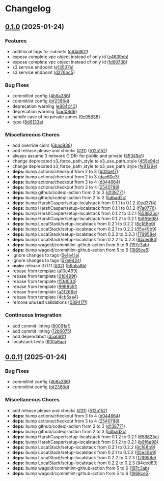 # Changelog

## [0.1.0](https://github.com/opzkit/terraform-aws-k8s-network/compare/v0.0.11...v0.1.0) (2025-01-24)


### Features

* additional tags for subnets ([c64d901](https://github.com/opzkit/terraform-aws-k8s-network/commit/c64d90106d60b78f9bd71697775691e187818007))
* expose complete vpc object instead of only id ([c4639eb](https://github.com/opzkit/terraform-aws-k8s-network/commit/c4639eb148efe6a03c269840a7dae2ff17593481))
* expose complete vpc object instead of only id ([fd60738](https://github.com/opzkit/terraform-aws-k8s-network/commit/fd6073836385608c65780b359f2593209af82fed))
* s3 service endpoint ([e12837a](https://github.com/opzkit/terraform-aws-k8s-network/commit/e12837afd6de496d0759aea39ae56372f7545b0e))
* s3 service endpoint ([d276bc5](https://github.com/opzkit/terraform-aws-k8s-network/commit/d276bc59c8c6ea0d05556f92386adc33d6b4491a))


### Bug Fixes

* commitlint config ([4b6a286](https://github.com/opzkit/terraform-aws-k8s-network/commit/4b6a286bc855acb76f35a00990e7da9fd436c949))
* commitlint config ([bf2366d](https://github.com/opzkit/terraform-aws-k8s-network/commit/bf2366d9480ea2c1d95e254de7dd14cdb3d122d7))
* deprecation warning ([e884c43](https://github.com/opzkit/terraform-aws-k8s-network/commit/e884c43f6f43f477d4c688c8a2555c8e0393f31c))
* deprecation warning ([5ad08d6](https://github.com/opzkit/terraform-aws-k8s-network/commit/5ad08d6f632ac7c1912896880e5442202de60fa4))
* handle case of no private zones ([9c95638](https://github.com/opzkit/terraform-aws-k8s-network/commit/9c95638739df26bfc249cece372ff205197699ed))
* typo ([8d6133a](https://github.com/opzkit/terraform-aws-k8s-network/commit/8d6133a845cce7807b14cd95c8d6dea95f052f1b))


### Miscellaneous Chores

* add override cidrs ([6bad938](https://github.com/opzkit/terraform-aws-k8s-network/commit/6bad938b4306d28af363f76dac843dddb16dd6b2))
* add release please and checks ([#31](https://github.com/opzkit/terraform-aws-k8s-network/issues/31)) ([512a152](https://github.com/opzkit/terraform-aws-k8s-network/commit/512a15291d48651f76aa2a81b676924aa90cbef1))
* always assume 3 network CIDRr for public and private ([55349e1](https://github.com/opzkit/terraform-aws-k8s-network/commit/55349e1179ba8dd51a3d4f32a48fc25994be2129))
* change deprecated s3_force_path_style to s3_use_path_style ([455e94c](https://github.com/opzkit/terraform-aws-k8s-network/commit/455e94cad49eca417732ee7f2de8a5f6bc15125e))
* change deprecated s3_force_path_style to s3_use_path_style ([fe8129e](https://github.com/opzkit/terraform-aws-k8s-network/commit/fe8129e3202c0856f98235228213699db9756cba))
* **deps:** bump actions/checkout from 2 to 3 ([602be17](https://github.com/opzkit/terraform-aws-k8s-network/commit/602be178049041e3f4f357dd44a50ecc081fe04d))
* **deps:** bump actions/checkout from 2 to 3 ([dae60e3](https://github.com/opzkit/terraform-aws-k8s-network/commit/dae60e340361e3582f2e676cfc0d370e4a1d67f9))
* **deps:** bump actions/checkout from 3 to 4 ([d044664](https://github.com/opzkit/terraform-aws-k8s-network/commit/d044664031859bb5848815d79b4efa04c0cdb1e5))
* **deps:** bump actions/checkout from 3 to 4 ([2540788](https://github.com/opzkit/terraform-aws-k8s-network/commit/25407886c3cf2204b7482515949a7296b5cdf841))
* **deps:** bump github/codeql-action from 2 to 3 ([d138771](https://github.com/opzkit/terraform-aws-k8s-network/commit/d138771c8411029ab878ae8303a41cddb63a0ac1))
* **deps:** bump github/codeql-action from 2 to 3 ([5dbad2c](https://github.com/opzkit/terraform-aws-k8s-network/commit/5dbad2cbe6bd008b9f9df4e8bc5e26837130b939))
* **deps:** bump HarshCasper/setup-localstack from 0.1.1 to 0.1.2 ([0ed37f4](https://github.com/opzkit/terraform-aws-k8s-network/commit/0ed37f4d6a0918187cf4eba18629a1389c1b28c6))
* **deps:** bump HarshCasper/setup-localstack from 0.1.1 to 0.1.2 ([f7a0776](https://github.com/opzkit/terraform-aws-k8s-network/commit/f7a077697e94fd188e06726b51887b157952babd))
* **deps:** bump HarshCasper/setup-localstack from 0.1.2 to 0.2.1 ([658825c](https://github.com/opzkit/terraform-aws-k8s-network/commit/658825c91d3e70ac0c00bdb9c540c635c865ba97))
* **deps:** bump HarshCasper/setup-localstack from 0.1.2 to 0.2.1 ([b9f6e98](https://github.com/opzkit/terraform-aws-k8s-network/commit/b9f6e982a2649eb1d79edaf0e1bfcaac19025b53))
* **deps:** bump LocalStack/setup-localstack from 0.2.1 to 0.2.2 ([6c188b9](https://github.com/opzkit/terraform-aws-k8s-network/commit/6c188b9441feb8391135fcd7d5b8b76f47ecb4a6))
* **deps:** bump LocalStack/setup-localstack from 0.2.1 to 0.2.2 ([05e49b9](https://github.com/opzkit/terraform-aws-k8s-network/commit/05e49b90a9d6f7b6885811c61c9283b387fd6d1f))
* **deps:** bump LocalStack/setup-localstack from 0.2.2 to 0.2.3 ([179958e](https://github.com/opzkit/terraform-aws-k8s-network/commit/179958e9b3e74a53b98ad4437be80a8541413a11))
* **deps:** bump LocalStack/setup-localstack from 0.2.2 to 0.2.3 ([84ded83](https://github.com/opzkit/terraform-aws-k8s-network/commit/84ded830fe24ef54da344942b63663966fac3869))
* **deps:** bump wagoid/commitlint-github-action from 5 to 6 ([197c3ab](https://github.com/opzkit/terraform-aws-k8s-network/commit/197c3ab67ec5394456ef0efb6039c27dfb482eef))
* **deps:** bump wagoid/commitlint-github-action from 5 to 6 ([1968ce5](https://github.com/opzkit/terraform-aws-k8s-network/commit/1968ce55b4afd5190679b1d0c2f12a2e489df682))
* ignore changes to tags ([5e1e41a](https://github.com/opzkit/terraform-aws-k8s-network/commit/5e1e41a883dcf6472862383cc77abbcba529eeaa))
* ignore changes to tags ([57e9424](https://github.com/opzkit/terraform-aws-k8s-network/commit/57e94246212d9b909e49756d3099c655eadd9829))
* **main:** release 0.0.11 ([#32](https://github.com/opzkit/terraform-aws-k8s-network/issues/32)) ([59a5a9b](https://github.com/opzkit/terraform-aws-k8s-network/commit/59a5a9b137a417941157abb974b8d9f6a97f6672))
* rebase from template ([a10e499](https://github.com/opzkit/terraform-aws-k8s-network/commit/a10e4992bb1a1e50f52c90950edcdeb8469cc98a))
* rebase from template ([018499f](https://github.com/opzkit/terraform-aws-k8s-network/commit/018499f101e4d93ded57b4f02703d74eac019a72))
* rebase from template ([f5fd034](https://github.com/opzkit/terraform-aws-k8s-network/commit/f5fd03406eea5cbb0d1664a23e728db27b574f9a))
* rebase from template ([998855f](https://github.com/opzkit/terraform-aws-k8s-network/commit/998855f33c825c76f2e7194f418002274a6a80bf))
* rebase from template ([a3f266e](https://github.com/opzkit/terraform-aws-k8s-network/commit/a3f266e286bab23bc912c3a7620d33a7de4286ca))
* rebase from template ([4cb5aa4](https://github.com/opzkit/terraform-aws-k8s-network/commit/4cb5aa4c581c322f067bd9e5b05d235d50d5d631))
* remove unused validations ([089417f](https://github.com/opzkit/terraform-aws-k8s-network/commit/089417ff9477b68d6d1b5f3fdde77603c74b481a))


### Continuous Integration

* add commit linting ([60061af](https://github.com/opzkit/terraform-aws-k8s-network/commit/60061afb0834b90eed4fcce9af2f93c02d91df24))
* add commit linting ([12b6075](https://github.com/opzkit/terraform-aws-k8s-network/commit/12b607562546b9bd36d01228b3d4eed3a2bc4031))
* add dependabot ([d5a081f](https://github.com/opzkit/terraform-aws-k8s-network/commit/d5a081f840ade73e9569e5770e4b580fd7ad61da))
* localstack tests ([600a6aa](https://github.com/opzkit/terraform-aws-k8s-network/commit/600a6aa66ab7edf81e3ffa241394100710519acf))

## [0.0.11](https://github.com/opzkit/terraform-aws-k8s-network/compare/v0.0.10...v0.0.11) (2025-01-24)


### Bug Fixes

* commitlint config ([4b6a286](https://github.com/opzkit/terraform-aws-k8s-network/commit/4b6a286bc855acb76f35a00990e7da9fd436c949))
* commitlint config ([bf2366d](https://github.com/opzkit/terraform-aws-k8s-network/commit/bf2366d9480ea2c1d95e254de7dd14cdb3d122d7))


### Miscellaneous Chores

* add release please and checks ([#31](https://github.com/opzkit/terraform-aws-k8s-network/issues/31)) ([512a152](https://github.com/opzkit/terraform-aws-k8s-network/commit/512a15291d48651f76aa2a81b676924aa90cbef1))
* **deps:** bump actions/checkout from 3 to 4 ([d044664](https://github.com/opzkit/terraform-aws-k8s-network/commit/d044664031859bb5848815d79b4efa04c0cdb1e5))
* **deps:** bump actions/checkout from 3 to 4 ([2540788](https://github.com/opzkit/terraform-aws-k8s-network/commit/25407886c3cf2204b7482515949a7296b5cdf841))
* **deps:** bump github/codeql-action from 2 to 3 ([d138771](https://github.com/opzkit/terraform-aws-k8s-network/commit/d138771c8411029ab878ae8303a41cddb63a0ac1))
* **deps:** bump github/codeql-action from 2 to 3 ([5dbad2c](https://github.com/opzkit/terraform-aws-k8s-network/commit/5dbad2cbe6bd008b9f9df4e8bc5e26837130b939))
* **deps:** bump HarshCasper/setup-localstack from 0.1.2 to 0.2.1 ([658825c](https://github.com/opzkit/terraform-aws-k8s-network/commit/658825c91d3e70ac0c00bdb9c540c635c865ba97))
* **deps:** bump HarshCasper/setup-localstack from 0.1.2 to 0.2.1 ([b9f6e98](https://github.com/opzkit/terraform-aws-k8s-network/commit/b9f6e982a2649eb1d79edaf0e1bfcaac19025b53))
* **deps:** bump LocalStack/setup-localstack from 0.2.1 to 0.2.2 ([6c188b9](https://github.com/opzkit/terraform-aws-k8s-network/commit/6c188b9441feb8391135fcd7d5b8b76f47ecb4a6))
* **deps:** bump LocalStack/setup-localstack from 0.2.1 to 0.2.2 ([05e49b9](https://github.com/opzkit/terraform-aws-k8s-network/commit/05e49b90a9d6f7b6885811c61c9283b387fd6d1f))
* **deps:** bump LocalStack/setup-localstack from 0.2.2 to 0.2.3 ([179958e](https://github.com/opzkit/terraform-aws-k8s-network/commit/179958e9b3e74a53b98ad4437be80a8541413a11))
* **deps:** bump LocalStack/setup-localstack from 0.2.2 to 0.2.3 ([84ded83](https://github.com/opzkit/terraform-aws-k8s-network/commit/84ded830fe24ef54da344942b63663966fac3869))
* **deps:** bump wagoid/commitlint-github-action from 5 to 6 ([197c3ab](https://github.com/opzkit/terraform-aws-k8s-network/commit/197c3ab67ec5394456ef0efb6039c27dfb482eef))
* **deps:** bump wagoid/commitlint-github-action from 5 to 6 ([1968ce5](https://github.com/opzkit/terraform-aws-k8s-network/commit/1968ce55b4afd5190679b1d0c2f12a2e489df682))
